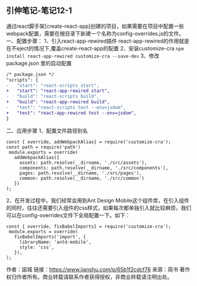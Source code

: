 ## 引伸笔记-笔记12-1
通过react脚手架[create-react-app]创建的项目，如果需要在项目中配置一些webpack配置，需要在根目录下新建一个名称为config-overrides.js的文件。
一、配置步骤：
1、引入react-app-rewired插件
react-app-rewired的作用就是在不eject的情况下,覆盖create-react-app的配置
2、安装customize-cra
`npm install react-app-rewired customize-cra --save-dev`
3、修改 package.json 里的启动配置
```diff
/* package.json */
"scripts": {
-   "start": "react-scripts start",
+   "start": "react-app-rewired start",
-   "build": "react-scripts build",
+   "build": "react-app-rewired build",
-   "test": "react-scripts test --env=jsdom",
+   "test": "react-app-rewired test --env=jsdom",
}
```
二、应用步骤
1、配置文件路径别名
```
const { override, addWebpackAlias} = require('customize-cra');
const path = require('path')
 module.exports = override(
   addWebpackAlias({
     assets: path.resolve(__dirname, './src/assets'),
     components: path.resolve(__dirname, './src/components'),
     pages: path.resolve(__dirname, './src/pages'),
     common: path.resolve(__dirname, './src/common')
   })
);
```
2、在开发过程中，我们经常会用到Ant Design Mobile这个组件库，在引入组件的同时，往往还需要引入组件的css样式，如果每次都单独引入就比较麻烦，我们可以在config-overrides文件下全局配置一下。如下：
```
const { override, fixBabelImports} = require('customize-cra');
 module.exports = override(
   fixBabelImports('import', {
     libraryName: 'antd-mobile',
     style: 'css',
   }),
);
```
作者：諾城
链接：https://www.jianshu.com/p/65b1f2cdcf76
来源：简书
著作权归作者所有。商业转载请联系作者获得授权，非商业转载请注明出处。